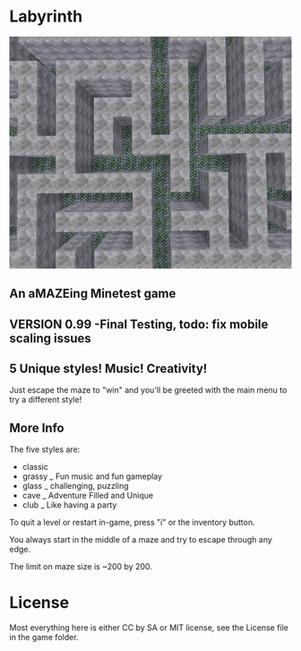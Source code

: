 # Labyrinth
![screenshot](screenshot.jpg)
## An aMAZEing Minetest game

## VERSION 0.99 -Final Testing, todo: fix mobile scaling issues

## 5 Unique styles!  Music!   Creativity!

Just escape the maze to "win" and you'll be greeted with the main menu to try a different style!

## More Info

The five styles are:

- classic
- grassy _ Fun music and fun gameplay 
- glass  _ challenging, puzzling
- cave   _ Adventure Filled and Unique 
- club   _ Like having a party

To quit a level or restart in-game, press "i" or the inventory button.

You always start in the middle of a maze and try to escape through any edge.

The limit on maze size is ~200 by 200.

# License

Most everything here is either CC by SA or MIT license, see the License file in the game folder.




